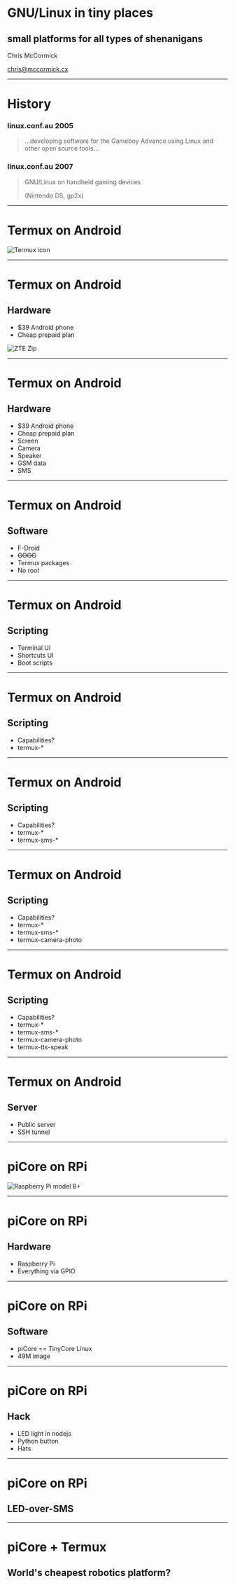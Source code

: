 # GNU/Linux in tiny places
## small platforms for all types of shenanigans

Chris McCormick

<chris@mccormick.cx>

---

# History

### linux.conf.au 2005

> ...developing software for the Gameboy Advance using Linux and other open source tools...

### linux.conf.au 2007

> GNU/Linux on handheld gaming devices
> 
> (Nintendo DS, gp2x)

---
# Termux on Android

![Termux icon](res/icon_termux.png)

---

# Termux on Android
## Hardware

 * $39 Android phone
 * Cheap prepaid plan

![ZTE Zip](res/zte-zip.png)

---

# Termux on Android
## Hardware

 * $39 Android phone
 * Cheap prepaid plan
 * Screen
 * Camera
 * Speaker
 * GSM data
 * SMS

---

# Termux on Android
## Software

 * F-Droid
 * ~~GOOG~~
 * Termux packages
 * No root

---

# Termux on Android
## Scripting

 * Terminal UI
 * Shortcuts UI
 * Boot scripts

---

# Termux on Android
## Scripting

 * Capabilities?
  * termux-*

---

# Termux on Android
## Scripting

 * Capabilities?
  * termux-*
  * termux-sms-*

---

# Termux on Android
## Scripting

 * Capabilities?
  * termux-*
  * termux-sms-*
  * termux-camera-photo

---

# Termux on Android
## Scripting

 * Capabilities?
  * termux-*
  * termux-sms-*
  * termux-camera-photo
  * termux-tts-speak

---

# Termux on Android
## Server

  * Public server
  * SSH tunnel

---

# piCore on RPi

![Raspberry Pi model B+](res/rpi-b+.png)

---

# piCore on RPi
## Hardware

 * Raspberry Pi
 * Everything via GPIO

---

# piCore on RPi
## Software

 * piCore == TinyCore Linux
 * 49M image

---

# piCore on RPi
## Hack

 * LED light in nodejs
 * Python button
 * Hats

---

# piCore on RPi
## LED-over-SMS

---

# piCore + Termux
## World's cheapest robotics platform?

